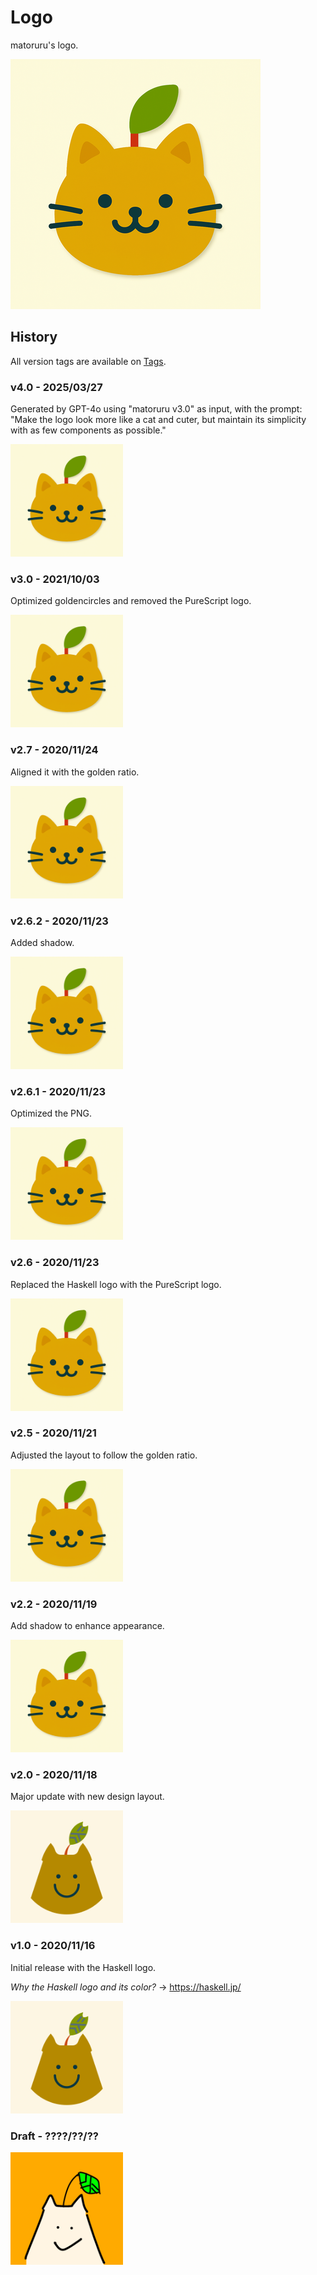 # Logo

matoruru's logo.

![matoruru logo](./matoruru400.png)


## History

All version tags are available on [Tags](https://github.com/matoruru/logo/tags).

### **v4.0** - 2025/03/27
Generated by GPT-4o using "matoruru v3.0" as input, with the prompt: "Make the logo look more like a cat and cuter, but maintain its simplicity with as few components as possible."

<img src="https://raw.githubusercontent.com/matoruru/logo/v5.0/matoruru400.png" width="180"/>

### **v3.0** - 2021/10/03
Optimized goldencircles and removed the PureScript logo.

<img src="https://raw.githubusercontent.com/matoruru/logo/v3.0/matoruru400.png" width="180"/>

### **v2.7** - 2020/11/24
Aligned it with the golden ratio.

<img src="https://raw.githubusercontent.com/matoruru/logo/v2.7/matoruru400.png" width="180"/>

### **v2.6.2** - 2020/11/23
Added shadow.

<img src="https://raw.githubusercontent.com/matoruru/logo/v2.6.2/matoruru400.png" width="180"/>

### **v2.6.1** - 2020/11/23
Optimized the PNG.

<img src="https://raw.githubusercontent.com/matoruru/logo/v2.6.1/matoruru400.png" width="180"/>

### **v2.6** - 2020/11/23
Replaced the Haskell logo with the PureScript logo.

<img src="https://raw.githubusercontent.com/matoruru/logo/v2.6/matoruru400.png" width="180"/>

### **v2.5** - 2020/11/21
Adjusted the layout to follow the golden ratio.

<img src="https://raw.githubusercontent.com/matoruru/logo/v2.5/matoruru400.png" width="180"/>

### **v2.2** - 2020/11/19
Add shadow to enhance appearance.

<img src="https://raw.githubusercontent.com/matoruru/logo/v2.2/matoruru400.png" width="180"/>

### **v2.0** - 2020/11/18
Major update with new design layout.

<img src="https://raw.githubusercontent.com/matoruru/logo/v2.0/matoruru-400x400.png" width="180"/>

### **v1.0** - 2020/11/16
Initial release with the Haskell logo.

*Why the Haskell logo and its color?* -> https://haskell.jp/

<img src="https://raw.githubusercontent.com/matoruru/logo/v1.0/matoruru-400x400.png" width="180"/>

### **Draft** - ????/??/??

<img src="https://raw.githubusercontent.com/matoruru/logo/13d902786a8cdb839f76adf9fc017b7e971afb03/matoruru-draft.png" width="180"/>
